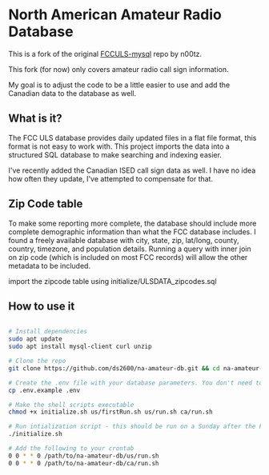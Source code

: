 # North American Amateur Radio Database 

This is a fork of the original [FCCULS-mysql](https://github.com/n00tz/FCCULS-mysql) repo by n00tz.

This fork (for now) only covers amateur radio call sign information.

My goal is to adjust the code to be a little easier to use and add the Canadian data to the database as well.


## What is it?
The FCC ULS database provides daily updated files in a flat file format, this format is not easy to work with. This project imports the data into a structured SQL database to make searching and indexing easier. 

I've recently added the Canadian ISED call sign data as well. I have no idea how often they update, I've attempted to compensate for that. 

## Zip Code table

To make some reporting more complete, the database should include more complete demographic information than what the FCC database includes. I found a freely available database with city, state, zip, lat/long, county, country, timezone, and population details. Running a query with inner join on zip code (which is included on most FCC records) will allow the other metadata to be included.

import the zipcode table using initialize/ULSDATA_zipcodes.sql

## How to use it

```bash

# Install dependencies
sudo apt update
sudo apt install mysql-client curl unzip

# Clone the repo
git clone https://github.com/ds2600/na-amateur-db.git && cd na-amateur-db

# Create the .env file with your database parameters. You don't need to have a database created yet.
cp .env.example .env

# Make the shell scripts executable
chmod +x initialize.sh us/firstRun.sh us/run.sh ca/run.sh

# Run intialization script - this should be run on a Sunday after the FCC updates their data
./initialize.sh

# Add the following to your crontab
0 0 * * 0 /path/to/na-amateur-db/us/run.sh
0 0 * * 0 /path/to/na-amateur-db/ca/run.sh
```
